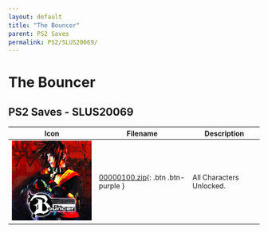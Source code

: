 ```yaml
---
layout: default
title: "The Bouncer"
parent: PS2 Saves
permalink: PS2/SLUS20069/
---
```

# The Bouncer

## PS2 Saves - SLUS20069

| Icon | Filename | Description |
|------|----------|-------------|
| ![The Bouncer](icon0.png) | [00000100.zip](00000100.zip){: .btn .btn-purple } | All Characters Unlocked. |
